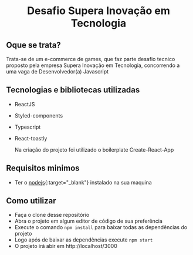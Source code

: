 <h1 align="center">Desafio Supera Inovação em Tecnologia</h1>

## Oque se trata?

Trata-se de um e-commerce de games, que faz parte desafio tecnico proposto pela empresa Supera Inovação em Tecnologia, concorrendo a uma vaga de Desenvolvedor(a) Javascript

## Tecnologias e bibliotecas utilizadas

- ReactJS
- Styled-components
- Typescript
- React-toastly

  Na criação do projeto foi utilizado o boilerplate Create-React-App

## Requisitos minimos

- Ter o [nodejs](https://nodejs.org/en/){:target="\_blank"} instalado na sua maquina

## Como utilizar

- Faça o clone desse repositório
- Abra o projeto em algum editor de código de sua preferência
- Execute o comando `npm install` para baixar todas as dependências do projeto
- Logo após de baixar as dependências execute `npm start`
- O projeto irá abir em http://localhost/3000
